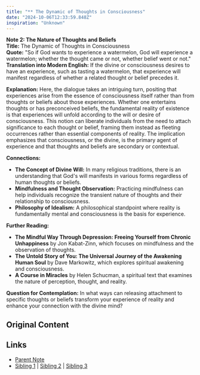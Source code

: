 ```yaml
---
title: "** The Dynamic of Thoughts in Consciousness"
date: "2024-10-06T12:33:59.848Z"
inspiration: "Unknown"
---
```


  
**Note 2: The Nature of Thoughts and Beliefs**  
**Title:** The Dynamic of Thoughts in Consciousness  
**Quote:** "So if God wants to experience a watermelon, God will experience a watermelon; whether the thought came or not, whether belief went or not."   
**Translation into Modern English:** If the divine or consciousness desires to have an experience, such as tasting a watermelon, that experience will manifest regardless of whether a related thought or belief precedes it.  

**Explanation:** Here, the dialogue takes an intriguing turn, positing that experiences arise from the essence of consciousness itself rather than from thoughts or beliefs about those experiences. Whether one entertains thoughts or has preconceived beliefs, the fundamental reality of existence is that experiences will unfold according to the will or desire of consciousness. This notion can liberate individuals from the need to attach significance to each thought or belief, framing them instead as fleeting occurrences rather than essential components of reality. The implication emphasizes that consciousness, or the divine, is the primary agent of experience and that thoughts and beliefs are secondary or contextual.  

**Connections:**  
- **The Concept of Divine Will:** In many religious traditions, there is an understanding that God's will manifests in various forms regardless of human thoughts or beliefs.  
- **Mindfulness and Thought Observation:** Practicing mindfulness can help individuals recognize the transient nature of thoughts and their relationship to consciousness.  
- **Philosophy of Idealism:** A philosophical standpoint where reality is fundamentally mental and consciousness is the basis for experience.  

**Further Reading:**  
- **The Mindful Way Through Depression: Freeing Yourself from Chronic Unhappiness** by Jon Kabat-Zinn, which focuses on mindfulness and the observation of thoughts.  
- **The Untold Story of You: The Universal Journey of the Awakening Human Soul** by Dave Markowitz, which explores spiritual awakening and consciousness.  
- **A Course in Miracles** by Helen Schucman, a spiritual text that examines the nature of perception, thought, and reality.  

**Question for Contemplation:** In what ways can releasing attachment to specific thoughts or beliefs transform your experience of reality and enhance your connection with the divine mind?  


## Original Content



## Links

- [Parent Note](/parent-note.md)
- [Sibling 1](/zettel1.md) | [Sibling 2](/zettel2.md) | [Sibling 3](/zettel3.md)
